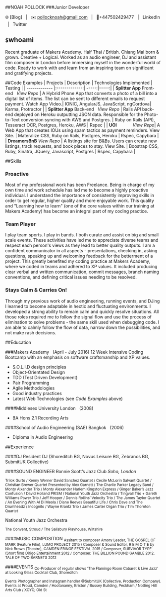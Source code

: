 ##NOAH POLLOCK
###Junior Developer

🌐
<a style="text-decoration:none" href="https://knowerlittleblog.tk">[Blog]</a>
&nbsp; | &nbsp;
✉️
<a style="text-decoration:none" href="mailto:pollocknoah@gmail.com">pollocknoah@gmail.com</a>
&nbsp; | &nbsp;
📱+447502429477 &nbsp; | &nbsp;
<a style="text-decoration:none" href="https://uk.linkedin.com/in/knowerlittle">LinkedIn</a>
&nbsp; | &nbsp;
<a style="text-decoration:none" href="https://www.twitter.com/knowerlittle">Twitter</a>



## `$`whoami
Recent graduate of Makers Academy. Half Thai / British. Chiang Mai born & grown. Creative + Logical. Worked as an audio engineer, DJ and assistant film composer in London before immersing myself in the wonderful world of code. Ready to work with and learn from an inspiring team on significant and gratifying projects.  

##Code Examples
| Projects     | Description           | Technologies Implemented | Testing |
| ------------- |:-------------:| -----:|-----:|
|   **Splitter App** Front-end &nbsp; <a style="text-decoration:none"  href="https://github.com/knowerlittle/splitter-frontend">*View Repo*</a>  | A Hybrid Phone App that converts a photo of a bill into a digital list of items. The list can be sent to different emails to request payment. <a style="text-decoration:none" href="https://vimeo.com/knowerlittle/billsplitter">Watch App Video</a>.| IONIC, AngularJS, JavaScript, ngCordova| Karma, Protractor |
|   **Splitter App** Back-end &nbsp; <a style="text-decoration:none"  href="https://github.com/knowerlittle/splitter-backend">*View Repo*</a> | Rails API back-end deployed on Heroku outputting JSON data. Responsible for the Photo-to-Text conversion syncing with AWS and Postgres. | Ruby on Rails (API), Tesseract OCR, Postgres, Heroku, AWS  | Rspec |
| **UOI**  &nbsp; &nbsp; &nbsp; &nbsp; &nbsp; &nbsp;  <a style="text-decoration:none"  href="https://github.com/knowerlittle/UOI">*View Repo*</a>| A Web App that creates IOUs using spam tactics as payment reminders. <a style="text-decoration:none"  href="https://uoi.herokuapp.com/">View Site</a>. |   Materalize CSS, Ruby on Rails, Postgres, Heroku | Rspec, Capybara |
| **DreamersBnB** <a style="text-decoration:none"  href="https://github.com/knowerlittle/dreamersbnb">*View Repo*</a> | A listings site for B&Bs. Users can create new listings, track requests, and book places to stay.  <a style="text-decoration:none"  href="https://dreamersbnb.herokuapp.com/">View Site</a>.     |    Boostrap CSS, Ruby, Sinatra, JQuery, Javascript, Postgres | Rspec, Capybara |

##Skills
### Proactive
Most of my professional work has been Freelance. Being in charge of my own time and work schedule has led me to become a highly proactive individual. I understand the importance of consistently improving skills in order to get regular, higher quality and more enjoyable work. This quality and "Learning how to learn" (one of the core values within our training at Makers Academy) has become an integral part of my coding practice.

### Team Player
I play team sports. I play in bands. I both curate and assist on big and small scale events. These activities have led me to appreciate diverse teams and respect each person's views as they lead to better quality outputs. I am a confident communicator in all aspects - presentations, checking in, asking questions, speaking up and welcoming feedback for the betterment of a project. This greatly benefited my coding practice at Makers Academy, where we coded in teams and adhered to XP values. It included producing clear verbal and written communication, commit messages, branch naming conventions, and defining critical issues needing to be resolved.

### Stays Calm & Carries On!
Through my previous work of audio engineering, running events, and DJing I learned to become adaptable in hectic and fluctuating environments. I developed a strong ability to remain calm and quickly resolve situations. All those roles required me to follow the signal flow and use the process of elimination to solve problems - the same skill used when debugging code. I am able to calmly follow the flow of data, narrow down the possibilities, and not make rash decisions.

##Education

###Makers Academy &nbsp; (April - July 2016)
12 Week Intensive Coding Bootcamp with an emphasis on software craftsmanship and XP values.

  * S.O.L.I.D design principles
  * Object-Orientated Design
  * TDD (Test Driven Development)
  * Pair Programming
  * Agile Methodologies
  * Good industry practices
  * Latest Web Technologies (see *Code Examples* above)


####Middlesex University London &nbsp; (2008)
* BA Hons 2.1 Recording Arts

####School of Audio Engineering (SAE) Bangkok &nbsp; (2006)
* Diploma in Audio Engineering

##Experience

####DJResident DJ (Shoreditch BG, Novus Leisure BG, Zebranos BG, SubmitUK Collective)

####SOUND ENGINEER
Ronnie Scott’s Jazz Club *Soho, London* &nbsp;&nbsp;&nbsp;

<sub>Trilok Gurto / Kenny Werner David Sanchez Quartet / Cecile McLorin Salvant Quartet / Christian Brewer Quartet Presented by Alex Garnett /  The Charlie Parker Legacy Band / Monty Alxander Trio / Monty Alexander Harlem Kingston Express / Ginger Baker’s Jazz Confusion / David Holland PRISM / National Youth Jazz Orchestra / Tingvall Trio + Gareth Williams Power Trio / Jeff Hooper / Dennis Rollins’ Velocity Trio / The James Taylor Quartet / An Evening With Al Di Meola / Diane Reeves Beautiful Life / Chris Dave and The Drumheadz / Incognito / Wayne Krantz Trio / James Carter Organ Trio / Tim Thornton Quartet</sub>

National Youth Jazz Orchestra &nbsp;&nbsp;

<sub>The Convent, Stroud / The Salisbury Playhouse, Wiltshire</sub>


####MUSIC COMPOSITION<sub>Assitant to composer Amory Leader, THE GOSPEL OF MARK (Feature Film), LUMO PROJECT 2015 / Composer & Sound Editor, R E M O T E by Nick Brown (Theatre), CAMDEN FRINGE FESTIVAL 2015 / Composer, SURVIVOR TYPE (Short film) Dirigo Entertainment 2012 / Composer, THE BILLION POUND GAMBLE 2012, TALE OF TWO BARNETS 2012 </sub>

####EVENTS<sub>Co-Producer of regular shows 'The Flamingo Room Cabaret & Live Jazz' at Looking Glass Cocktail Club, Shoreditch</sub><sub> Events Photographer and Instagram handler @SubmitUK (Collective, Production Company).
Events at Proud, Camden / Hootananny, Brixton / Bussey Building, Peckham / Notting Hill Arts Club / XOYO, Old St</sub>
